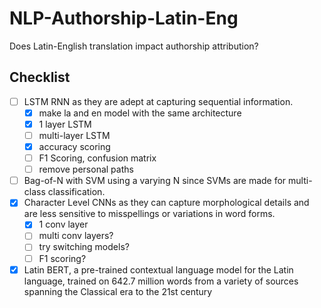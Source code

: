 # NLP-Authorship-Latin-Eng
Does Latin-English translation impact authorship attribution?

## Checklist
-  [ ] LSTM RNN as they are adept at capturing sequential information. 
    - [x] make la and en model with the same architecture
    - [x] 1 layer LSTM
    - [ ] multi-layer LSTM
    - [x] accuracy scoring
    - [ ] F1 Scoring, confusion matrix
    - [ ] remove personal paths
-  [ ] Bag-of-N with SVM using a varying N since SVMs are made for multi-class classification.
-  [x] Character Level CNNs as they can capture morphological details and are less sensitive to misspellings or variations in word forms.
    -  [x] 1 conv layer
    -  [ ] multi conv layers?
    -  [ ] try switching models?
    -  [ ] F1 scoring?
-  [x] Latin BERT, a pre-trained contextual language model for the Latin language, trained on 642.7 million words from a variety of sources spanning the Classical era to the 21st century
